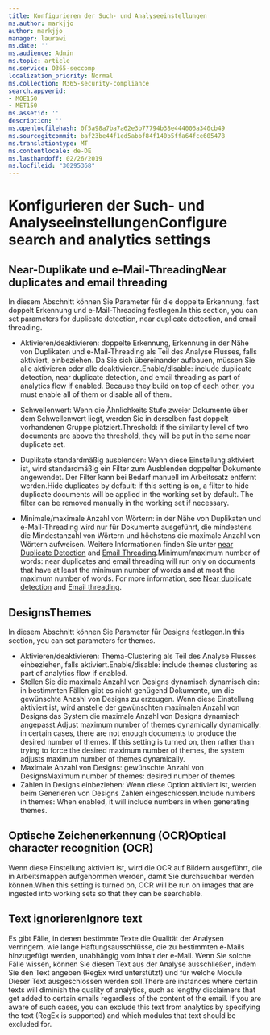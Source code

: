 ```yaml
---
title: Konfigurieren der Such- und Analyseeinstellungen
ms.author: markjjo
author: markjjo
manager: laurawi
ms.date: ''
ms.audience: Admin
ms.topic: article
ms.service: O365-seccomp
localization_priority: Normal
ms.collection: M365-security-compliance
search.appverid:
- MOE150
- MET150
ms.assetid: ''
description: ''
ms.openlocfilehash: 0f5a98a7ba7a62e3b77794b38e444006a340cb49
ms.sourcegitcommit: baf23be44f1ed5abbf84f140b5ffa64fce605478
ms.translationtype: MT
ms.contentlocale: de-DE
ms.lasthandoff: 02/26/2019
ms.locfileid: "30295368"
---
```

# <a name="configure-search-and-analytics-settings"></a><span data-ttu-id="5a74e-102">Konfigurieren der Such- und Analyseeinstellungen</span><span class="sxs-lookup"><span data-stu-id="5a74e-102">Configure search and analytics settings</span></span>


## <a name="near-duplicates-and-email-threading"></a><span data-ttu-id="5a74e-103">Near-Duplikate und e-Mail-Threading</span><span class="sxs-lookup"><span data-stu-id="5a74e-103">Near duplicates and email threading</span></span>

<span data-ttu-id="5a74e-104">In diesem Abschnitt können Sie Parameter für die doppelte Erkennung, fast doppelt Erkennung und e-Mail-Threading festlegen.</span><span class="sxs-lookup"><span data-stu-id="5a74e-104">In this section, you can set parameters for duplicate detection, near duplicate detection, and email threading.</span></span>

- <span data-ttu-id="5a74e-p101">Aktivieren/deaktivieren: doppelte Erkennung, Erkennung in der Nähe von Duplikaten und e-Mail-Threading als Teil des Analyse Flusses, falls aktiviert, einbeziehen. Da Sie sich übereinander aufbauen, müssen Sie alle aktivieren oder alle deaktivieren.</span><span class="sxs-lookup"><span data-stu-id="5a74e-p101">Enable/disable: include duplicate detection, near duplicate detection, and email threading as part of analytics flow if enabled. Because they build on top of each other, you must enable all of them or disable all of them.</span></span>

- <span data-ttu-id="5a74e-107">Schwellenwert: Wenn die Ähnlichkeits Stufe zweier Dokumente über dem Schwellenwert liegt, werden Sie in derselben fast doppelt vorhandenen Gruppe platziert.</span><span class="sxs-lookup"><span data-stu-id="5a74e-107">Threshold: if the similarity level of two documents are above the threshold, they will be put in the same near duplicate set.</span></span>

- <span data-ttu-id="5a74e-p102">Duplikate standardmäßig ausblenden: Wenn diese Einstellung aktiviert ist, wird standardmäßig ein Filter zum Ausblenden doppelter Dokumente angewendet. Der Filter kann bei Bedarf manuell im Arbeitssatz entfernt werden.</span><span class="sxs-lookup"><span data-stu-id="5a74e-p102">Hide duplicates by default: if this setting is on, a filter to hide duplicate documents will be applied in the working set by default. The filter can be removed manually in the working set if necessary.</span></span>

- <span data-ttu-id="5a74e-p103">Minimale/maximale Anzahl von Wörtern: in der Nähe von Duplikaten und e-Mail-Threading wird nur für Dokumente ausgeführt, die mindestens die Mindestanzahl von Wörtern und höchstens die maximale Anzahl von Wörtern aufweisen. Weitere Informationen finden Sie unter [near Duplicate Detection](near-duplicates.md) and [Email Threading](email-threading.md).</span><span class="sxs-lookup"><span data-stu-id="5a74e-p103">Minimum/maximum number of words: near duplicates and email threading will run only on documents that have at least the minimum number of words and at most the maximum number of words. For more information, see [Near duplicate detection](near-duplicates.md) and [Email threading](email-threading.md).</span></span>

## <a name="themes"></a><span data-ttu-id="5a74e-112">Designs</span><span class="sxs-lookup"><span data-stu-id="5a74e-112">Themes</span></span>

<span data-ttu-id="5a74e-113">In diesem Abschnitt können Sie Parameter für Designs festlegen.</span><span class="sxs-lookup"><span data-stu-id="5a74e-113">In this section, you can set parameters for themes.</span></span>

- <span data-ttu-id="5a74e-114">Aktivieren/deaktivieren: Thema-Clustering als Teil des Analyse Flusses einbeziehen, falls aktiviert.</span><span class="sxs-lookup"><span data-stu-id="5a74e-114">Enable/disable: include themes clustering as part of analytics flow if enabled.</span></span>
- <span data-ttu-id="5a74e-p104">Stellen Sie die maximale Anzahl von Designs dynamisch dynamisch ein: in bestimmten Fällen gibt es nicht genügend Dokumente, um die gewünschte Anzahl von Designs zu erzeugen. Wenn diese Einstellung aktiviert ist, wird anstelle der gewünschten maximalen Anzahl von Designs das System die maximale Anzahl von Designs dynamisch angepasst.</span><span class="sxs-lookup"><span data-stu-id="5a74e-p104">Adjust maximum number of themes dynamically dynamically: in certain cases, there are not enough documents to produce the desired number of themes. If this setting is turned on, then rather than trying to force the desired maximum number of themes, the system adjusts maximum number of themes dynamically.</span></span>
- <span data-ttu-id="5a74e-117">Maximale Anzahl von Designs: gewünschte Anzahl von Designs</span><span class="sxs-lookup"><span data-stu-id="5a74e-117">Maximum number of themes: desired number of themes</span></span>
- <span data-ttu-id="5a74e-118">Zahlen in Designs einbeziehen: Wenn diese Option aktiviert ist, werden beim Generieren von Designs Zahlen eingeschlossen.</span><span class="sxs-lookup"><span data-stu-id="5a74e-118">Include numbers in themes: When enabled, it will include numbers in when generating themes.</span></span>  

## <a name="optical-character-recognition-ocr"></a><span data-ttu-id="5a74e-119">Optische Zeichenerkennung (OCR)</span><span class="sxs-lookup"><span data-stu-id="5a74e-119">Optical character recognition (OCR)</span></span>

<span data-ttu-id="5a74e-120">Wenn diese Einstellung aktiviert ist, wird die OCR auf Bildern ausgeführt, die in Arbeitsmappen aufgenommen werden, damit Sie durchsuchbar werden können.</span><span class="sxs-lookup"><span data-stu-id="5a74e-120">When this setting is turned on, OCR will be run on images that are ingested into working sets so that they can be searchable.</span></span>

## <a name="ignore-text"></a><span data-ttu-id="5a74e-121">Text ignorieren</span><span class="sxs-lookup"><span data-stu-id="5a74e-121">Ignore text</span></span>

<span data-ttu-id="5a74e-p105">Es gibt Fälle, in denen bestimmte Texte die Qualität der Analysen verringern, wie lange Haftungsausschlüsse, die zu bestimmten e-Mails hinzugefügt werden, unabhängig vom Inhalt der e-Mail. Wenn Sie solche Fälle wissen, können Sie diesen Text aus der Analyse ausschließen, indem Sie den Text angeben (RegEx wird unterstützt) und für welche Module Dieser Text ausgeschlossen werden soll.</span><span class="sxs-lookup"><span data-stu-id="5a74e-p105">There are instances where certain texts will diminish the quality of analytics, such as lengthy disclaimers that get added to certain emails regardless of the content of the email. If you are aware of such cases, you can exclude this text from analytics by specifying the text (RegEx is supported) and which modules that text should be excluded for.</span></span>